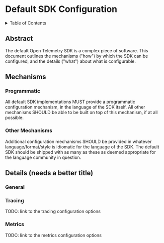 # Default SDK Configuration

<details>

<summary>Table of Contents</summary>

* [Abstract](#abstract)
* [Mechanisms](#mechanisms)
* [Details](#details)

</details>

## Abstract
The default Open Telemetry SDK is a complex piece of software. This document
outlines the mechanisms ("how") by which the SDK can be configured, and
the details ("what") about what is configurable.

## Mechanisms

### Programmatic
All default SDK implementations MUST provide a programmatic configuration
mechanism, in the language of the SDK itself. All other mechanisms SHOULD
be able to be built on top of this mechanism, if at all possible.

### Other Mechanisms
Additional configuration mechanisms SHOULD be provided in whatever
language/format/style is idiomatic for the language of the SDK. The
default SDK should be shipped with as many as these as deemed appropriate
for the language community in question.

## Details (needs a better title)

### General

### Tracing
TODO: link to the tracing configuration options

### Metrics
TODO: link to the metrics configuration options
